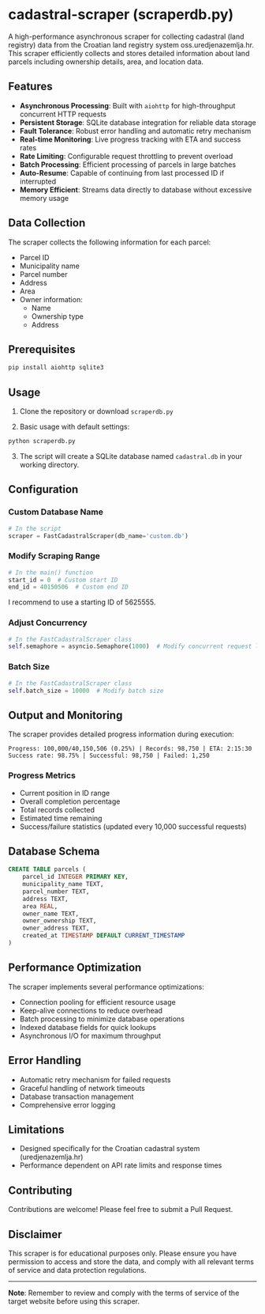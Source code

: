 # cadastral-scraper (scraperdb.py)

A high-performance asynchronous scraper for collecting cadastral (land registry) data from the Croatian land registry system oss.uredjenazemlja.hr. This scraper efficiently collects and stores detailed information about land parcels including ownership details, area, and location data.

## Features

- **Asynchronous Processing**: Built with `aiohttp` for high-throughput concurrent HTTP requests
- **Persistent Storage**: SQLite database integration for reliable data storage
- **Fault Tolerance**: Robust error handling and automatic retry mechanism
- **Real-time Monitoring**: Live progress tracking with ETA and success rates
- **Rate Limiting**: Configurable request throttling to prevent overload
- **Batch Processing**: Efficient processing of parcels in large batches
- **Auto-Resume**: Capable of continuing from last processed ID if interrupted
- **Memory Efficient**: Streams data directly to database without excessive memory usage

## Data Collection

The scraper collects the following information for each parcel:

- Parcel ID
- Municipality name
- Parcel number
- Address
- Area
- Owner information:
  - Name
  - Ownership type
  - Address

## Prerequisites

```bash
pip install aiohttp sqlite3
```

## Usage

1. Clone the repository or download `scraperdb.py`

2. Basic usage with default settings:
```bash
python scraperdb.py
```

3. The script will create a SQLite database named `cadastral.db` in your working directory.

## Configuration

### Custom Database Name

```python
# In the script
scraper = FastCadastralScraper(db_name='custom.db')
```

### Modify Scraping Range

```python
# In the main() function
start_id = 0  # Custom start ID
end_id = 40150506  # Custom end ID
```
I recommend to use a starting ID of 5625555.

### Adjust Concurrency

```python
# In the FastCadastralScraper class
self.semaphore = asyncio.Semaphore(1000)  # Modify concurrent request limit
```

### Batch Size

```python
# In the FastCadastralScraper class
self.batch_size = 10000  # Modify batch size
```

## Output and Monitoring

The scraper provides detailed progress information during execution:

```
Progress: 100,000/40,150,506 (0.25%) | Records: 98,750 | ETA: 2:15:30
Success rate: 98.75% | Successful: 98,750 | Failed: 1,250
```

### Progress Metrics

- Current position in ID range
- Overall completion percentage
- Total records collected
- Estimated time remaining
- Success/failure statistics (updated every 10,000 successful requests)

## Database Schema

```sql
CREATE TABLE parcels (
    parcel_id INTEGER PRIMARY KEY,
    municipality_name TEXT,
    parcel_number TEXT,
    address TEXT,
    area REAL,
    owner_name TEXT,
    owner_ownership TEXT,
    owner_address TEXT,
    created_at TIMESTAMP DEFAULT CURRENT_TIMESTAMP
)
```

## Performance Optimization

The scraper implements several performance optimizations:

- Connection pooling for efficient resource usage
- Keep-alive connections to reduce overhead
- Batch processing to minimize database operations
- Indexed database fields for quick lookups
- Asynchronous I/O for maximum throughput

## Error Handling

- Automatic retry mechanism for failed requests
- Graceful handling of network timeouts
- Database transaction management
- Comprehensive error logging

## Limitations

- Designed specifically for the Croatian cadastral system (uredjenazemlja.hr)
- Performance dependent on API rate limits and response times

## Contributing

Contributions are welcome! Please feel free to submit a Pull Request.

## Disclaimer

This scraper is for educational purposes only. Please ensure you have permission to access and store the data, and comply with all relevant terms of service and data protection regulations.

---

**Note**: Remember to review and comply with the terms of service of the target website before using this scraper.
